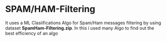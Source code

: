 # SPAM/HAM-Filtering
It uses a ML Clasiifications Algo for  Spam/Ham messages filtering by using dataset **SpamHam-Filtering.zip**.
In this i used many Algo to find out the best efficiency of an algo 
